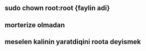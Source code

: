 ## sudo chown root:root {faylin adi}
 ## morterize olmadan
## meselen kalinin yaratdiqini roota deyismek
